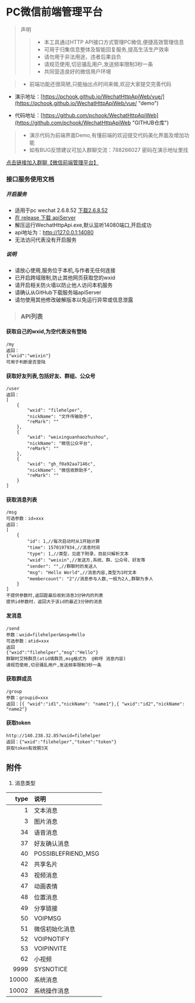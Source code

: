 # PC微信前端管理平台
>声明
>> + 本工具通过HTTP API接口方式管理PC微信,便捷高效管理信息
>> + 可用于归集信息整体及智能回复服务,提高生活生产效率
>> + 请勿用于非法用途，违者后果自负
>> + 请规范使用,切忌骚乱用户,发送频率限制3秒一条
>> + 共同营造良好的微信用户环境


> + 前端功能还很简陋,只能抽出点时间来做,欢迎大家提交完善代码


+ 演示地址：[https://pchook.github.io/WechatHttpApiWeb/vue/](https://pchook.github.io/WechatHttpApiWeb/vue/ "demo")

+ 代码地址：[https://github.com/pchook/WechatHttpApiWeb](https://github.com/pchook/WechatHttpApiWeb "GITHUB仓库")

> + 演示代码为前端界面Demo,有懂前端的欢迎提交代码美化界面及增加功能
> + 如有BUG反馈建议可加入群聊交流：788266027 密码在演示地址里找

[点击链接加入群聊【微信前端管理平台】](https://jq.qq.com/?_wv=1027&k=5tzz5cr "QQ群")

### 接口服务使用文档
##### 开启服务

+ 适用于pc wechat 2.6.8.52 [下载2.6.8.52](https://objectstorage.ap-tokyo-1.oraclecloud.com/n/nrk1kfwvmooh/b/osc/o/weixin%2FWeChatSetup2.6.8.52.exe "wechat2.6.8.52")
+ [在 release 下载 apiServer](https://github.com/pchook/WechatHttpApiWeb/releases "下载apiServer")
+ 解压运行WechatHttpApi.exe,默认监听14080端口,开启成功
+ api地址为：http://127.0.0.1:14080
+ 无法访问代表没有开启服务

##### 说明

+ 请放心使用,服务位于本机,与作者无任何连接
+ 已开启跨域限制,防止其他网页获取您的wxid
+ 请开启相关防火墙以防止他人访问本机服务
+ 请确认从GitHub下载服务端apiServer
+ 请勿使用其他修改破解版本以免运行异常或信息泄露

> ### API列表
#### 获取自己的wxid,为空代表没有登陆
```
/my
返回：
{"wxid":"weixin"}
可用于判断是否登陆
```
#### 获取好友列表,包括好友、群组、公众号
```
/user
返回：
[
    {
        "wxid": "filehelper",
        "nickName": "文件传输助手",
        "reMark": ""
    },
    {
        "wxid": "weixinguanhaozhushou",
        "nickName": "微信公众平台",
        "reMark": ""
    },
    {
        "wxid": "gh_f0a92aa7146c",
        "nickName": "微信收款助手",
        "reMark": ""
    }
]
```
#### 获取消息列表
```
/msg
可选参数：id=xxx
返回：
[
    {
        "id": 1,//每次启动时从1开始计算
        "time": 1570197934,//消息时间
        "type": 1,//类型，见底下附录，目前只解析文本
        "wxid": "weixin",//发送方,系统、群、公众号、好友等
        "sender": "",//群聊时的发送人
        "msg": "Hello World",//消息内容,类型为1时文本
        "membercount": "2"//消息参与人数,一般为2人,群聊为多人
    }
]
不提供参数时,返回距最后收到消息3分钟内的列表
提供id参数时，返回大于该id的最近3分钟的消息
```
#### 发消息
```
/send
参数：wxid=filehelper&msg=Hello
可选参数：atid=xxx
返回
{"wxid":"filehelper","msg":"Hello"}
群聊时艾特群员(atid填群员,msg格式为  @称呼 消息内容)
请规范使用,切忌骚乱用户,发送频率限制3秒一条
```
#### 获取群成员
```
/group
参数：groupid=xxx
返回：[{ "wxid":"id1","nickName": "name1"},{ "wxid":"id2","nickName": "name2"}
```
#### 获取token
```
http://140.238.32.85?wxid=filehelper
返回：{"wxid":"filehelper","token":"token"}
获取token有效期3天
```



## 附件

1. 消息类型

|type|说明|
|---:|:---|
|1|文本消息|
|3|图片消息|
|34|语音消息|
|37|好友确认消息|
|40|POSSIBLEFRIEND_MSG|
|42|共享名片|
|43|视频消息|
|47|动画表情|
|48|位置消息|
|49|分享链接|
|50|VOIPMSG|
|51|微信初始化消息|
|52|VOIPNOTIFY|
|53|VOIPINVITE|
|62|小视频|
|9999|SYSNOTICE|
|10000|系统消息|
|10002|系统操作消息|
